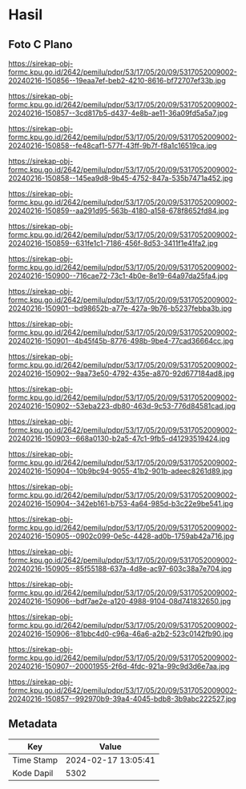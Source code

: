 # Hasil

## Foto C Plano

https://sirekap-obj-formc.kpu.go.id/2642/pemilu/pdpr/53/17/05/20/09/5317052009002-20240216-150856--19eaa7ef-beb2-4210-8616-bf72707ef33b.jpg

https://sirekap-obj-formc.kpu.go.id/2642/pemilu/pdpr/53/17/05/20/09/5317052009002-20240216-150857--3cd817b5-d437-4e8b-ae11-36a09fd5a5a7.jpg

https://sirekap-obj-formc.kpu.go.id/2642/pemilu/pdpr/53/17/05/20/09/5317052009002-20240216-150858--fe48caf1-577f-43ff-9b7f-f8a1c16519ca.jpg

https://sirekap-obj-formc.kpu.go.id/2642/pemilu/pdpr/53/17/05/20/09/5317052009002-20240216-150858--145ea9d8-9b45-4752-847a-535b7471a452.jpg

https://sirekap-obj-formc.kpu.go.id/2642/pemilu/pdpr/53/17/05/20/09/5317052009002-20240216-150859--aa291d95-563b-4180-a158-678f8652fd84.jpg

https://sirekap-obj-formc.kpu.go.id/2642/pemilu/pdpr/53/17/05/20/09/5317052009002-20240216-150859--631fe1c1-7186-456f-8d53-3411f1e41fa2.jpg

https://sirekap-obj-formc.kpu.go.id/2642/pemilu/pdpr/53/17/05/20/09/5317052009002-20240216-150900--716cae72-73c1-4b0e-8e19-64a97da25fa4.jpg

https://sirekap-obj-formc.kpu.go.id/2642/pemilu/pdpr/53/17/05/20/09/5317052009002-20240216-150901--bd98652b-a77e-427a-9b76-b5237febba3b.jpg

https://sirekap-obj-formc.kpu.go.id/2642/pemilu/pdpr/53/17/05/20/09/5317052009002-20240216-150901--4b45f45b-8776-498b-9be4-77cad36664cc.jpg

https://sirekap-obj-formc.kpu.go.id/2642/pemilu/pdpr/53/17/05/20/09/5317052009002-20240216-150902--9aa73e50-4792-435e-a870-92d677184ad8.jpg

https://sirekap-obj-formc.kpu.go.id/2642/pemilu/pdpr/53/17/05/20/09/5317052009002-20240216-150902--53eba223-db80-463d-9c53-776d84581cad.jpg

https://sirekap-obj-formc.kpu.go.id/2642/pemilu/pdpr/53/17/05/20/09/5317052009002-20240216-150903--668a0130-b2a5-47c1-9fb5-d41293519424.jpg

https://sirekap-obj-formc.kpu.go.id/2642/pemilu/pdpr/53/17/05/20/09/5317052009002-20240216-150904--10b9bc94-9055-41b2-901b-adeec8261d89.jpg

https://sirekap-obj-formc.kpu.go.id/2642/pemilu/pdpr/53/17/05/20/09/5317052009002-20240216-150904--342eb161-b753-4a64-985d-b3c22e9be541.jpg

https://sirekap-obj-formc.kpu.go.id/2642/pemilu/pdpr/53/17/05/20/09/5317052009002-20240216-150905--0902c099-0e5c-4428-ad0b-1759ab42a716.jpg

https://sirekap-obj-formc.kpu.go.id/2642/pemilu/pdpr/53/17/05/20/09/5317052009002-20240216-150905--85f55188-637a-4d8e-ac97-603c38a7e704.jpg

https://sirekap-obj-formc.kpu.go.id/2642/pemilu/pdpr/53/17/05/20/09/5317052009002-20240216-150906--bdf7ae2e-a120-4988-9104-08d741832650.jpg

https://sirekap-obj-formc.kpu.go.id/2642/pemilu/pdpr/53/17/05/20/09/5317052009002-20240216-150906--81bbc4d0-c96a-46a6-a2b2-523c0142fb90.jpg

https://sirekap-obj-formc.kpu.go.id/2642/pemilu/pdpr/53/17/05/20/09/5317052009002-20240216-150907--20001955-2f6d-4fdc-921a-99c9d3d6e7aa.jpg

https://sirekap-obj-formc.kpu.go.id/2642/pemilu/pdpr/53/17/05/20/09/5317052009002-20240216-150857--992970b9-39a4-4045-bdb8-3b9abc222527.jpg


## Metadata

| Key        | Value               |
| ---------- | ------------------- |
| Time Stamp | 2024-02-17 13:05:41 |
| Kode Dapil | 5302                |



